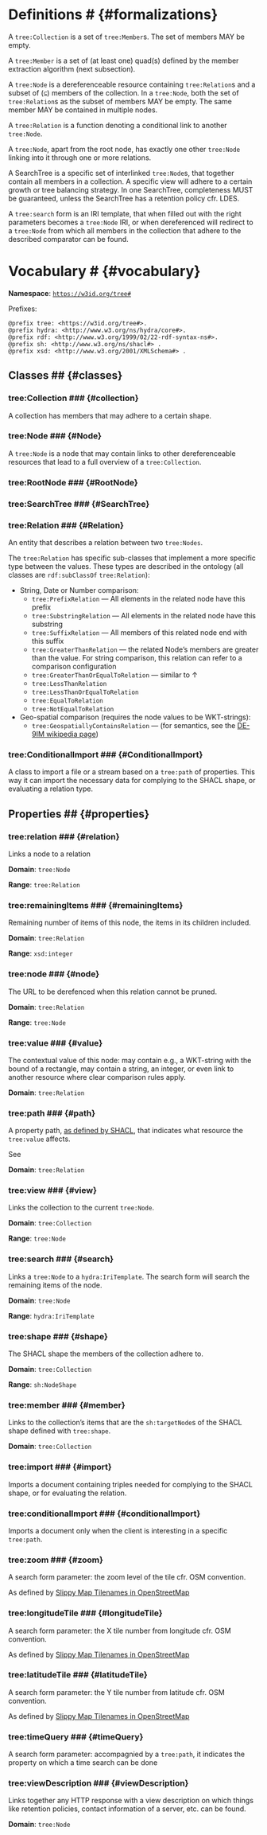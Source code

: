 # Definitions # {#formalizations}

A <code>tree:Collection</code> is a set of <code>tree:Member</code>s. The set of members MAY be empty.

A <code>tree:Member</code> is a set of (at least one) quad(s) defined by the member extraction algorithm (next subsection).

A <code>tree:Node</code> is a dereferenceable resource containing <code>tree:Relation</code>s and a subset of (<code>⊆</code>) members of the collection. In a <code>tree:Node</code>, both the set of <code>tree:Relation</code>s as the subset of members MAY be empty. The same member MAY be contained in multiple nodes.

A <code>tree:Relation</code> is a function denoting a conditional link to another <code>tree:Node</code>.

A <code>tree:Node</code>, apart from the root node, has exactly one other <code>tree:Node</code> linking into it through one or more relations.

A SearchTree is a specific set of interlinked <code>tree:Node</code>s, that together contain all members in a collection. A specific view will adhere to a certain growth or tree balancing strategy. In one SearchTree, completeness MUST be guaranteed, unless the SearchTree has a retention policy cfr. LDES.

A <code>tree:search</code> form is an IRI template, that when filled out with the right parameters becomes a <code>tree:Node</code> IRI, or when dereferenced will redirect to a <code>tree:Node</code> from which all members in the collection that adhere to the described comparator can be found.

# Vocabulary # {#vocabulary}

**Namespace**: <code>https://w3id.org/tree#</code>

Prefixes:

```turtle
@prefix tree: <https://w3id.org/tree#>.
@prefix hydra: <http://www.w3.org/ns/hydra/core#>.
@prefix rdf: <http://www.w3.org/1999/02/22-rdf-syntax-ns#>.
@prefix sh: <http://www.w3.org/ns/shacl#> .
@prefix xsd: <http://www.w3.org/2001/XMLSchema#> .
```

## Classes ## {#classes}

### tree:Collection ### {#collection}

A collection has members that may adhere to a certain shape.

### tree:Node ### {#Node}

A <code>tree:Node</code> is a node that may contain links to other dereferenceable resources that lead to a full overview of a <code>tree:Collection</code>.

### tree:RootNode ### {#RootNode}

### tree:SearchTree ### {#SearchTree}

### tree:Relation ### {#Relation}

An entity that describes a relation between two <code>tree:Nodes</code>.

The <code>tree:Relation</code> has specific sub-classes that implement a more specific type between the values. These types are described in the ontology (all classes are <code>rdf:subClassOf</code> <code>tree:Relation</code>):
 - String, Date or Number comparison:
     - <code>tree:PrefixRelation</code> — All elements in the related node have this prefix
     - <code>tree:SubstringRelation</code> — All elements in the related node have this substring
     - <code>tree:SuffixRelation</code> — All members of this related node end with this suffix
     - <code>tree:GreaterThanRelation</code> — the related Node’s members are greater than the value. For string comparison, this relation can refer to a comparison configuration
     - <code>tree:GreaterThanOrEqualToRelation</code> — similar to ↑
     - <code>tree:LessThanRelation</code>
     - <code>tree:LessThanOrEqualToRelation</code>
     - <code>tree:EqualToRelation</code>
     - <code>tree:NotEqualToRelation</code>
 - Geo-spatial comparison (requires the node values to be WKT-strings): 
     - <code>tree:GeospatiallyContainsRelation</code> — (for semantics, see the [DE-9IM wikipedia page](https://en.wikipedia.org/wiki/DE-9IM))

### tree:ConditionalImport ### {#ConditionalImport}

A class to import a file or a stream based on a <code>tree:path</code> of properties. This way it can import the necessary data for complying to the SHACL shape, or evaluating a relation type.

## Properties ## {#properties}

### tree:relation ### {#relation}

Links a node to a relation

**Domain**: <code>tree:Node</code>

**Range**: <code>tree:Relation</code>


### tree:remainingItems ### {#remainingItems}

Remaining number of items of this node, the items in its children included.

**Domain**: <code>tree:Relation</code>

**Range**: <code>xsd:integer</code>

### tree:node ### {#node}

The URL to be derefenced when this relation cannot be pruned.

**Domain**: <code>tree:Relation</code>

**Range**: <code>tree:Node</code>

### tree:value ### {#value}

The contextual value of this node: may contain e.g., a WKT-string with the bound of a rectangle, may contain a string, an integer, or even link to another resource where clear comparison rules apply.

**Domain**: <code>tree:Relation</code>

### tree:path ### {#path}

A property path, [as defined by SHACL](https://www.w3.org/TR/shacl/#x2.3.1-shacl-property-paths), that indicates what resource the <code>tree:value</code> affects.

See [](#relations)

**Domain**: <code>tree:Relation</code>

### tree:view ### {#view}

Links the collection to the current <code>tree:Node</code>.

**Domain**: <code>tree:Collection</code>

**Range**: <code>tree:Node</code>

### tree:search ### {#search}

Links a <code>tree:Node</code> to a <code>hydra:IriTemplate</code>. The search form will search the remaining items of the node.

**Domain**: <code>tree:Node</code>

**Range**: <code>hydra:IriTemplate</code>

### tree:shape ### {#shape}

The SHACL shape the members of the collection adhere to.

**Domain**: <code>tree:Collection</code>

**Range**: <code>sh:NodeShape</code>

### tree:member ### {#member}

Links to the collection’s items that are the <code>sh:targetNode</code>s of the SHACL shape defined with <code>tree:shape</code>.

**Domain**: <code>tree:Collection</code>

### tree:import ### {#import}

Imports a document containing triples needed for complying to the SHACL shape, or for evaluating the relation.

### tree:conditionalImport ### {#conditionalImport}

Imports a document only when the client is interesting in a specific <code>tree:path</code>.

### tree:zoom ### {#zoom}

A search form parameter: the zoom level of the tile cfr. OSM convention.

As defined by [Slippy Map Tilenames in OpenStreetMap](https://wiki.openstreetmap.org/wiki/Slippy_map_tilenames)

### tree:longitudeTile ### {#longitudeTile}

A search form parameter: the X tile number from longitude cfr. OSM convention.

As defined by [Slippy Map Tilenames in OpenStreetMap](https://wiki.openstreetmap.org/wiki/Slippy_map_tilenames)

### tree:latitudeTile ### {#latitudeTile}

A search form parameter: the Y tile number from latitude cfr. OSM convention.

As defined by [Slippy Map Tilenames in OpenStreetMap](https://wiki.openstreetmap.org/wiki/Slippy_map_tilenames)

### tree:timeQuery ### {#timeQuery}

A search form parameter: accompagnied by a <code>tree:path</code>, it indicates the property on which a time search can be done

### tree:viewDescription ### {#viewDescription}

Links together any HTTP response with a view description on which things like retention policies, contact information of a server, etc. can be found.

**Domain**: <code>tree:Node</code>
